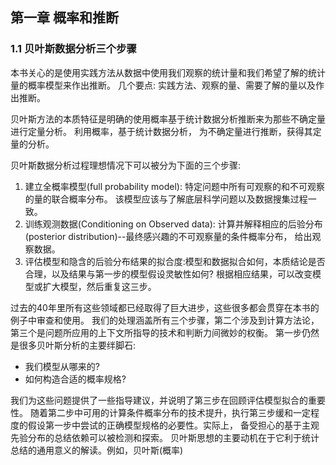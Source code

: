 ## 第一章 概率和推断

### 1.1 贝叶斯数据分析三个步骤

  本书关心的是使用实践方法从数据中使用我们观察的统计量和我们希望了解的统计量的概率模型来作出推断。 几个要点: 实践方法、观察的量、需要了解的量以及作出推断。
  
  贝叶斯方法的本质特征是明确的使用概率基于统计数据分析推断来为那些不确定量进行定量分析。 利用概率，基于统计数据分析， 为不确定量进行推断，获得其定量的分析。
  
  贝叶斯数据分析过程理想情况下可以被分为下面的三个步骤:
  
  1. 建立全概率模型(full probability model): 特定问题中所有可观察的和不可观察的量的联合概率分布。 该模型应该与了解底层科学问题以及数据搜集过程一致。
  2. 训练观测数据(Conditioning on Observed data): 计算并解释相应的后验分布(posterior distribution)--最终感兴趣的不可观察量的条件概率分布， 给出观察数据。
  3. 评估模型和隐含的后验分布结果的拟合度:模型和数据拟合如何，本质结论是否合理，以及结果与第一步的模型假设灵敏性如何? 根据相应结果，可以改变模型或扩大模型，然后重复这三步。
  
  过去的40年里所有这些领域都已经取得了巨大进步，这些很多都会贯穿在本书的例子中审查和使用。 我们的处理涵盖所有三个步骤，第二个涉及到计算方法论，第三个是问题所应用的上下文所指导的技术和判断力间微妙的权衡。 第一步仍然是很多贝叶斯分析的主要绊脚石: 
  * 我们模型从哪来的? 
  * 如何构造合适的概率规格?
  
  我们为这些问题提供了一些指导建议，并说明了第三步在回顾评估模型拟合的重要性。 随着第二步中可用的计算条件概率分布的技术提升，执行第三步缓和一定程度的假设第一步中尝试的正确模型规格的必要性。实际上， 备受担心的基于主观先验分布的总结依赖可以被检测和探索。
  贝叶斯思想的主要动机在于它利于统计总结的通用意义的解读。例如，贝叶斯(概率)
